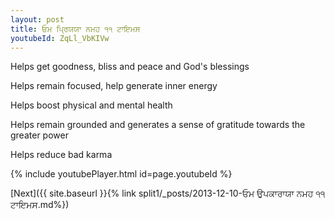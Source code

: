 ```yaml
---
layout: post
title: ਓਮ ਪ੍ਰਿਯਯਾ ਨਮਹ ੧੧ ਟਾਇਮਸ
youtubeId: ZqLl_VbKIVw
---
```

 
 
Helps get goodness, bliss and peace and God's blessings
 
Helps remain focused, help generate inner energy 
 
Helps boost physical and mental health 
 
Helps remain grounded and generates a sense of gratitude towards the greater power 
 
Helps reduce bad karma
 
 
 
 


{% include youtubePlayer.html id=page.youtubeId %}
 
[Next]({{ site.baseurl }}{% link  split1/_posts/2013-12-10-ਓਮ ਉਪਕਾਰਾਯਾ ਨਮਹ ੧੧ ਟਾਇਮਸ.md%})
 
